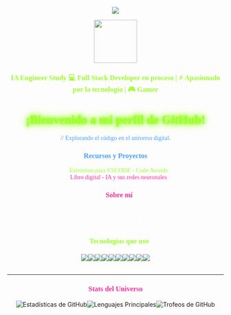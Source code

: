 <p align="center"><img src="https://www.google.com/search?q=https://capsule-render.vercel.app/api%3Ftype%3Dwaving%26color%3D000000%26height%3D150%26section%3Dheader%26text%3D👾%20Hola%20soy%20AndrewDev%20👾&fontSize=30&fontColor=9dff2e&fontAlign=50&fontAlignY=55&stroke=9dff2e" /></p><div align="center"><img src="https://www.google.com/search?q=https://media.giphy.com/media/v1.Y2lkPTc5MGI3NjExYzRkdW52emZ5YWk0bWVkOWx2cWdkYXJtY3RmcGN2cjZrbGk4a2ZqaiZlcD12MV9pbnRlcm5hbF9naWZfYnlfaWQmY3Q9Zw/L1R1kE8Kz7l3tB8f7A/giphy.gif" width="100" /></div><p align="center"><h3 align="center" style="font-family: 'Press Start 2P', cursive; color: #9dff2e;">IA Engineer Study 💻 Full Stack Developer en proceso | ⚡ Apasionado por la tecnología | 🎮 Gamer</h3></p><div align="center"><h1 style="font-family: 'Press Start 2P', cursive; color: #9dff2e; text-shadow: 0 0 5px #9dff2e, 0 0 10px #9dff2e, 0 0 15px #9dff2e, 0 0 20px #9dff2e;">¡Bienvenido a mi perfil de GitHub!</h1><p style="font-family: 'Press Start 2P', cursive; color: #ffffff;"><span style="color: #499eff;">// Explorando el código en el universo digital.</span></p></div><div align="center"><h3 style="font-family: 'Press Start 2P', cursive; color: #499eff;">Recursos y Proyectos</h3><ul style="list-style-type: none; padding: 0; font-family: 'Press Start 2P', cursive; color: #ffffff;"><li><a href="https://marketplace.visualstudio.com/items?itemName=Andrewdev333888.code-awards" style="color: #9dff2e; text-decoration: none;">👾 Extension para VSCODE - Code Awards</a></li><li><a href="https://andrewdev888.github.io/IA-engineering_by_AndrewPA_1/" style="color: #ff2e9d; text-decoration: none;">🧠 Libro digital - IA y sus redes neuronales</a></li></ul></div><div align="center"><h3 style="font-family: 'Press Start 2P', cursive; color: #ff2e9d;">🧠 Sobre mí</h3><ul style="list-style-type: none; padding: 0; font-family: 'Press Start 2P', cursive; color: #ffffff;"><li>👨‍💻 Estudiante de Ing. en IA y Dev en desarrollo Full Stack</li><li>🔧 Me gusta construir interfaces limpias y funcionales</li><li>🌱 Actualmente aprendiendo más sobre DevOps y despliegues en la nube</li></ul></div><div align="center"><h3 style="font-family: 'Press Start 2P', cursive; color: #9dff2e;">🔧 Tecnologías que uso</h3><div style="font-family: 'Press Start 2P', cursive; margin-top: 20px;"><a href="https://www.python.org" target="_blank"><img src="https://www.google.com/search?q=https://img.shields.io/badge/Python-3776AB%3Fstyle%3Dflat-square%26logo%3Dpython%26logoColor%3Dwhite" /></a><a href="https://developer.mozilla.org/en-US/docs/Web/HTML" target="_blank"><img src="https://www.google.com/search?q=https://img.shields.io/badge/HTML5-E34F26%3Fstyle%3Dflat-square%26logo%3Dhtml5%26logoColor%3Dwhite" /></a><a href="https://developer.mozilla.org/en-US/docs/Web/CSS" target="_blank"><img src="https://www.google.com/search?q=https://img.shields.io/badge/CSS3-1572B6%3Fstyle%3Dflat-square%26logo%3Dcss3%26logoColor%3Dwhite" /></a><a href="https://www.javascript.com" target="_blank"><img src="https://www.google.com/search?q=https://img.shields.io/badge/JavaScript-F7DF1E%3Fstyle%3Dflat-square%26logo%3Djavascript%26logoColor%3Dblack" /></a><a href="https://reactjs.org" target="_blank"><img src="https://www.google.com/search?q=https://img.shields.io/badge/React-61DAFB%3Fstyle%3Dflat-square%26logo%3Dreact%26logoColor%3Dblack" /></a><a href="https://nodejs.org" target="_blank"><img src="https://www.google.com/search?q=https://img.shields.io/badge/Node.js-339933%3Fstyle%3Dflat-square%26logo%3Dnode.js%26logoColor%3Dwhite" /></a><a href="https://expressjs.com" target="_blank"><img src="https://www.google.com/search?q=https://img.shields.io/badge/Express-000000%3Fstyle%3Dflat-square%26logo%3Dexpress%26logoColor%3Dwhite" /></a><a href="https://www.mongodb.com" target="_blank"><img src="https://www.google.com/search?q=https://img.shields.io/badge/MongoDB-47A248%3Fstyle%3Dflat-square%26logo%3Dmongodb%26logoColor%3Dwhite" /></a><a href="https://www.postgresql.org" target="_blank"><img src="https://www.google.com/search?q=https://img.shields.io/badge/PostgreSQL-336791%3Fstyle%3Dflat-square%26logo%3Dpostgresql%26logoColor%3Dwhite" /></a><a href="https://www.docker.com" target="_blank"><img src="https://www.google.com/search?q=https://img.shields.io/badge/Docker-2496ED%3Fstyle%3Dflat-square%26logo%3Ddocker%26logoColor%3Dwhite" /></a></div></div><br><hr><div align="center"><h3 style="font-family: 'Press Start 2P', cursive; color: #ff2e9d;">Stats del Universo</h3><img src="https://www.google.com/search?q=https://github-readme-stats.vercel.app/api%3Fusername%3DAndrewDev888%26show_icons%3Dtrue%26theme%3Ddark%26bg_color%3D000000%26title_color%3D9dff2e%26icon_color%3D499eff%26text_color%3Dffffff%26hide_border%3Dtrue" alt="Estadísticas de GitHub" /><img src="https://www.google.com/search?q=https://github-readme-stats.vercel.app/api/top-langs/%3Fusername%3DAndrewDev888%26layout%3Dcompact%26theme%3Ddark%26bg_color%3D000000%26title_color%3D9dff2e%26icon_color%3D499eff%26text_color%3Dffffff%26hide_border%3Dtrue" alt="Lenguajes Principales" /><img src="https://www.google.com/search?q=https://github-trophies.vercel.app/%3Fusername%3DAndrewDev888%26theme%3Dradical%26bg_color%3D000000%26title_color%3D9dff2e%26icon_color%3D499eff%26rank_label%3Dtrue" alt="Trofeos de GitHub" /></div>
